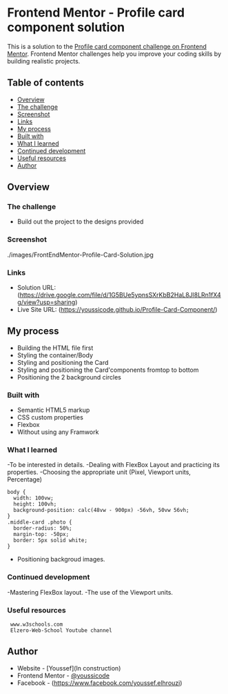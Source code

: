 # Frontend Mentor - Profile card component solution

This is a solution to the [Profile card component challenge on Frontend Mentor](https://www.frontendmentor.io/challenges/profile-card-component-cfArpWshJ). Frontend Mentor challenges help you improve your coding skills by building realistic projects.

## Table of contents

- [Overview](#overview)
- [The challenge](#the-challenge)
- [Screenshot](#screenshot)
- [Links](#links)
- [My process](#my-process)
- [Built with](#built-with)
- [What I learned](#what-i-learned)
- [Continued development](#continued-development)
- [Useful resources](#useful-resources)
- [Author](#author)

## Overview

### The challenge

- Build out the project to the designs provided

### Screenshot

./images/FrontEndMentor-Profile-Card-Solution.jpg

### Links

- Solution URL: (https://drive.google.com/file/d/1G5BUe5ypnsSXrKbB2HaL8Jl8LRn1fX4g/view?usp=sharing)
- Live Site URL: (https://youssicode.github.io/Profile-Card-Component/)

## My process

- Building the HTML file first
- Styling the container/Body
- Styling and positioning the Card
- Styling and positioning the Card'components fromtop to bottom
- Positioning the 2 background circles

### Built with

- Semantic HTML5 markup
- CSS custom properties
- Flexbox
- Without using any Framwork

### What I learned

-To be interested in details.
-Dealing with FlexBox Layout and practicing its properties.
-Choosing the appropriate unit (Pixel, Viewport units, Percentage)

```
body {
  width: 100vw;
  height: 100vh;
  background-position: calc(48vw - 900px) -56vh, 50vw 56vh;
}
.middle-card .photo {
  border-radius: 50%;
  margin-top: -50px;
  border: 5px solid white;
}
```

- Positioning backgroud images.

### Continued development

-Mastering FlexBox layout.
-The use of the Viewport units.

### Useful resources

     www.w3schools.com
     Elzero-Web-School Youtube channel

## Author

- Website - [Youssef](In construction)
- Frontend Mentor - [@youssicode](https://www.frontendmentor.io/profile/youssicode)
- Facebook - (https://www.facebook.com/youssef.elhrouzi)
